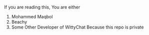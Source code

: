 If you are reading this, You are either
1. Mohammed Maqbol
2. Beachy
3. Some Other Developer of WittyChat
Because this repo is private